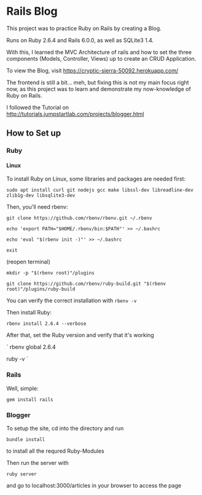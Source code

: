 # Rails Blog

This project was to practice Ruby on Rails by creating a Blog.

Runs on Ruby 2.6.4 and Rails 6.0.0, as well as SQLite3 1.4.

With this, I learned the MVC Architecture of rails and how to set the three components (Models, Controller, Views) up to create an CRUD Application.

To view the Blog, visit https://cryptic-sierra-50092.herokuapp.com/

The frontend is still a bit... meh, but fixing this is not my main focus right now, as this project was to learn and demonstrate my now-knowledge of Ruby on Rails.

I followed the Tutorial on http://tutorials.jumpstartlab.com/projects/blogger.html


## How to Set up

### Ruby
#### Linux
To install Ruby on Linux, some libraries and packages are needed first:

`sudo apt install curl git nodejs gcc make libssl-dev libreadline-dev zlib1g-dev libsqlite3-dev`

Then, you'll need rbenv:


`git clone https://github.com/rbenv/rbenv.git ~/.rbenv`

`echo 'export PATH="$HOME/.rbenv/bin:$PATH"' >> ~/.bashrc`

`echo 'eval "$(rbenv init -)"' >> ~/.bashrc`

`exit`

(reopen terminal)

`mkdir -p "$(rbenv root)"/plugins`

`git clone https://github.com/rbenv/ruby-build.git "$(rbenv root)"/plugins/ruby-build`


You can verify the correct installation with
`rbenv -v`

Then install Ruby:

`rbenv install 2.6.4 --verbose`

After that, set the Ruby version and verify that it's working

`
rbenv global 2.6.4

ruby -v
`

### Rails
Well, simple:

`gem install rails`

### Blogger
To setup the site, cd into the directory and run 

`bundle install`

to install all the requred Ruby-Modules

Then run the server with

`ruby server`

and go to localhost:3000/articles in your browser to access the page
